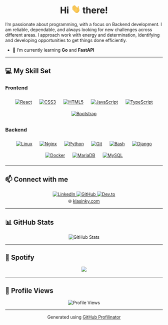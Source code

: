 <h1 align="center">Hi <img src="https://raw.githubusercontent.com/ABSphreak/ABSphreak/master/gifs/Hi.gif" width="30px"> there!</h1>

I’m passionate about programming, with a focus on Backend development. I am reliable, dependable, and always looking for new challenges across different areas. I approach work with energy and determination, identifying and developing opportunities to get things done efficiently.  

- 🌱 I’m currently learning **Go** and **FastAPI**  

---

## 💻 My Skill Set  

### Frontend
<div align="center">  
<a href="https://reactjs.org/" target="_blank"><img src="https://profilinator.rishav.dev/skills-assets/react-original-wordmark.svg" alt="React" height="25" style="margin:10px" /></a>  
<a href="https://www.w3schools.com/css/" target="_blank"><img src="https://profilinator.rishav.dev/skills-assets/css3-original-wordmark.svg" alt="CSS3" height="25" style="margin:10px" /></a>  
<a href="https://en.wikipedia.org/wiki/HTML5" target="_blank"><img src="https://profilinator.rishav.dev/skills-assets/html5-original-wordmark.svg" alt="HTML5" height="25" style="margin:10px" /></a>  
<a href="https://www.javascript.com/" target="_blank"><img src="https://profilinator.rishav.dev/skills-assets/javascript-original.svg" alt="JavaScript" height="25" style="margin:10px" /></a>  
<a href="https://www.typescriptlang.org/" target="_blank"><img src="https://profilinator.rishav.dev/skills-assets/typescript-original.svg" alt="TypeScript" height="25" style="margin:10px" /></a>  
<a href="https://getbootstrap.com/docs/3.4/javascript/" target="_blank"><img src="https://profilinator.rishav.dev/skills-assets/bootstrap-plain.svg" alt="Bootstrap" height="25" style="margin:10px" /></a>  
</div>

### Backend
<div align="center">  
<a href="https://www.linux.org/" target="_blank"><img src="https://profilinator.rishav.dev/skills-assets/linux-original.svg" alt="Linux" height="25" style="margin:10px" /></a>  
<a href="https://www.nginx.com/" target="_blank"><img src="https://profilinator.rishav.dev/skills-assets/nginx-original.svg" alt="Nginx" height="25" style="margin:10px" /></a>  
<a href="https://www.python.org/" target="_blank"><img src="https://profilinator.rishav.dev/skills-assets/python-original.svg" alt="Python" height="25" style="margin:10px" /></a>  
<a href="https://github.com/" target="_blank"><img src="https://profilinator.rishav.dev/skills-assets/git-scm-icon.svg" alt="Git" height="25" style="margin:10px" /></a>  
<a href="https://www.gnu.org/software/bash/" target="_blank"><img src="https://profilinator.rishav.dev/skills-assets/gnu_bash-icon.svg" alt="Bash" height="25" style="margin:10px" /></a>  
<a href="https://www.djangoproject.com/" target="_blank"><img src="https://profilinator.rishav.dev/skills-assets/django-original.svg" alt="Django" height="25" style="margin:10px" /></a>  
<a href="https://www.docker.com/" target="_blank"><img src="https://profilinator.rishav.dev/skills-assets/docker-original-wordmark.svg" alt="Docker" height="25" style="margin:10px" /></a>  
<a href="https://mariadb.org/" target="_blank"><img src="https://profilinator.rishav.dev/skills-assets/mariadb.png" alt="MariaDB" height="25" style="margin:10px" /></a>  
<a href="https://www.mysql.com/" target="_blank"><img src="https://profilinator.rishav.dev/skills-assets/mysql-original-wordmark.svg" alt="MySQL" height="25" style="margin:10px" /></a>  
</div>

---

## 📫 Connect with me  
<div align="center">
<a href="https://www.linkedin.com/in/alejandro-gonzalez-leal-80034b136/" target="_blank">
<img src="https://img.shields.io/badge/linkedin-%231E77B5.svg?&style=for-the-badge&logo=linkedin&logoColor=white" alt="LinkedIn" style="margin-bottom:5px"/>
</a>
<a href="https://github.com/klasinky" target="_blank">
<img src="https://img.shields.io/badge/github-%2324292e.svg?&style=for-the-badge&logo=github&logoColor=white" alt="GitHub" style="margin-bottom:5px"/>
</a>
<a href="https://dev.to/klasinky" target="_blank">
<img src="https://img.shields.io/badge/dev.to-%2308090A.svg?&style=for-the-badge&logo=dev.to&logoColor=dark" alt="Dev.to" style="margin-bottom:5px"/>
</a>
</div>  

<div align="center">
🌐 <a href="https://klasinky.com" target="_blank">klasinky.com</a>
</div>

---

## 📊 GitHub Stats
<div align="center">
<img src="https://github-readme-stats.vercel.app/api/top-langs?username=klasinky&show_icons=true&locale=en&layout=compact&theme=tokyonight" alt="GitHub Stats" />
</div>

---

## 🎵 Spotify
<div align="center">
<img src="https://spotify-github-profile.vercel.app/api/view?uid=hu21ypi7xviho8ehzyro9vwzu&cover_image=true&theme=default" />
</div>

---

## 👀 Profile Views
<div align="center">
<img src="https://gpvc.arturio.dev/klasinky" alt="Profile Views"/>
</div>

---

<div align="center">
Generated using <a href="https://profilinator.rishav.dev/" target="_blank">GitHub Profilinator</a>
</div>
